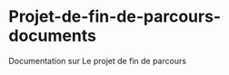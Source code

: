 Projet-de-fin-de-parcours-documents
===================================

Documentation sur Le projet de fin de parcours
